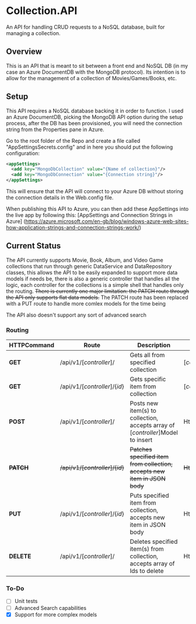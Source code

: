 # Collection.API
An API for handling CRUD requests to a NoSQL database, built for managing a collection.

## Overview
This is an API that is meant to sit between a front end and NoSQL DB (in my case an Azure DocumentDB with the MongoDB protocol).
Its intention is to allow for the management of a collection of Movies/Games/Books, etc.

## Setup
This API requires a NoSQL database backing it in order to function. I used an Azure DocumentDB, picking the MongoDB API option during the setup process, after the DB has been provisioned, you will need the connection string from the Properties pane in Azure.

Go to the root folder of the Repo and create a file called "AppSettingsSecrets.config" and in here you should put the following configuration:
```xml
<appSettings>
  <add key="MongoDbCollection" value="{Name of collection}"/>
  <add key="MongoDbConnection" value="{Connection string}"/>
</appSettings>
```
This will ensure that the API will connect to your Azure DB without storing the connection details in the Web.config file.

When publishing this API to Azure, you can then add these AppSettings into the live app by following this: [AppSettings and Connection Strings in Azure] (https://azure.microsoft.com/en-gb/blog/windows-azure-web-sites-how-application-strings-and-connection-strings-work/)

## Current Status
The API currently supports Movie, Book, Album, and Video Game collections that run through generic DataService and DataRepository classes, this allows the API to be easily expanded to support more data models if needs be, there is also a generic controller that handles all the logic, each controller for the collections is a simple shell that handles only the routing.
~~There is currently one major limitation: the PATCH route through the API only supports flat data models.~~
The PATCH route has been replaced with a PUT route to handle more comlex models for the time being

The API also doesn't support any sort of advanced search

### Routing
| HTTPCommand | Route | Description | Returns |
| --- | --- | --- | --- |
| **GET** | /api/v1/[*controller*]/ | Gets all from specified collection | [*controller*]ViewModel |
| **GET** | /api/v1/[*controller*]/{*id*} | Gets specific item from collection | [*controller*]DetailViewModel |
| **POST** | /api/v1/[*controller*]/ | Posts new item(s) to collection, accepts array of [*controller*]Model to insert | HttpActionResult |
| ~~**PATCH**~~ | ~~/api/v1/[*controller*]/{*id*}~~ | ~~Patches specified item from collection, accepts new item in JSON body~~ | ~~HttpActionResult~~ |
| **PUT** | /api/v1/[*controller*]/{*id*} | Puts specified item from collection, accepts new item in JSON body | HttpActionResult |
| **DELETE** | /api/v1/[*controller*]/ | Deletes specified item(s) from collection, accepts array of Ids to delete | HttpActionResult |

### To-Do
- [ ] Unit tests
- [ ] Advanced Search capabilities
- [x] Support for more complex models
